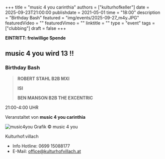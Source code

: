 +++
title = "music 4 you carinthia"
authors = ["kulturhofkeller"]
date = 2025-09-23T21:00:00
publishdate = 2021-05-01
time = "18:00"
description = "Birthday Bash"
featured = "img/events/2025-09-27_m4y.JPG"
featuredVideo = ""
featuredVimeo = ""
linktitle = ""
type = "event"
tags = ["clubbing"]
draft = false
+++

**EINTRITT: freiwillige Spende** 

## music 4 you wird 13 !!

### Birthday Bash 

> **ROBERT STAHL B2B MXI**
>
> **ISI**
>
> **BEN MANSON B2B THE EXCENTRIC**

21:00-4:00 UHR 

Veranstaltet von **music 4 you carinthia**

![music4you](/img/events/2025-11-28_2ocke_c_2ocke.jpg)
Grafik © music 4 you


Kulturhof:villach
- Info Hotline: 0699 15088177 
- E-Mail: office@kulturhofvillach.at
